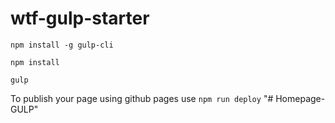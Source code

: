 # wtf-gulp-starter

`npm install -g gulp-cli`

`npm install`

`gulp`

To publish your page using github pages use `npm run deploy`
"# Homepage-GULP" 
